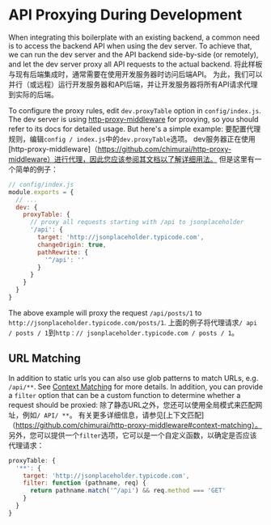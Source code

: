 # API Proxying During Development

When integrating this boilerplate with an existing backend, a common need is to access the backend API when using the dev server. To achieve that, we can run the dev server and the API backend side-by-side (or remotely), and let the dev server proxy all API requests to the actual backend.
将此样板与现有后端集成时，通常需要在使用开发服务器时访问后端API。 为此，我们可以并行（或远程）运行开发服务器和API后端，并让开发服务器将所有API请求代理到实际的后端。

To configure the proxy rules, edit `dev.proxyTable` option in `config/index.js`. The dev server is using [http-proxy-middleware](https://github.com/chimurai/http-proxy-middleware) for proxying, so you should refer to its docs for detailed usage. But here's a simple example:
要配置代理规则，编辑`config / index.js`中的`dev.proxyTable`选项。 dev服务器正在使用[http-proxy-middleware]（https://github.com/chimurai/http-proxy-middleware）进行代理，因此您应该参阅其文档以了解详细用法。 但是这里有一个简单的例子：

``` js
// config/index.js
module.exports = {
  // ...
  dev: {
    proxyTable: {
      // proxy all requests starting with /api to jsonplaceholder
      '/api': {
        target: 'http://jsonplaceholder.typicode.com',
        changeOrigin: true,
        pathRewrite: {
          '^/api': ''
        }
      }
    }
  }
}
```

The above example will proxy the request `/api/posts/1` to `http://jsonplaceholder.typicode.com/posts/1`.
上面的例子将代理请求`/ api / posts / 1`到`http：// jsonplaceholder.typicode.com / posts / 1`。

## URL Matching

In addition to static urls you can also use glob patterns to match URLs, e.g. `/api/**`. See [Context Matching](https://github.com/chimurai/http-proxy-middleware#context-matching) for more details. In addition, you can provide a `filter` option that can be a custom function to determine whether a request should be proxied:
除了静态URL之外，您还可以使用全局模式来匹配网址，例如`/ API/ **`。 有关更多详细信息，请参见[上下文匹配]（https://github.com/chimurai/http-proxy-middleware#context-matching）。 另外，您可以提供一个`filter`选项，它可以是一个自定义函数，以确定是否应该代理请求：

``` js
proxyTable: {
  '**': {
    target: 'http://jsonplaceholder.typicode.com',
    filter: function (pathname, req) {
      return pathname.match('^/api') && req.method === 'GET'
    }
  }
}
```
